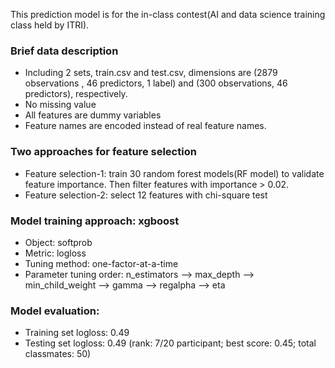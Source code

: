 This prediction model is for the in-class contest(AI and data science training class held by ITRI).

### Brief data description
- Including 2 sets, train.csv and test.csv, dimensions are (2879 observations , 46 predictors, 1 label) and (300 observations, 46 predictors), respectively.
- No missing value
- All features are dummy variables
- Feature names are encoded instead of real feature names.

### Two approaches for feature selection
- Feature selection-1: train 30 random forest models(RF model) to validate feature importance. Then filter features with importance > 0.02.
- Feature selection-2: select 12 features with chi-square test

### Model training approach: xgboost
- Object: softprob
- Metric: logloss
- Tuning method: one-factor-at-a-time
- Parameter tuning order: n_estimators --> max_depth --> min_child_weight --> gamma --> regalpha --> eta

### Model evaluation:
- Training set logloss: 0.49
- Testing set logloss: 0.49 (rank: 7/20 participant; best score: 0.45; total classmates: 50)
